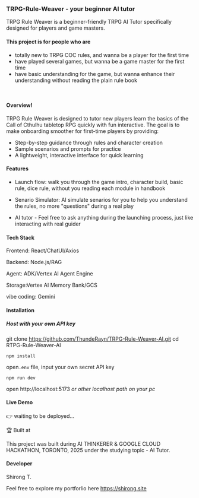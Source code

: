 ### TRPG-Rule-Weaver - your beginner AI tutor

TRPG Rule Weaver is a beginner-friendly TRPG AI Tutor specifically designed for players and game masters. 

#### This project is for people who are
- totally new to TRPG COC rules, and wanna be a player for the first time
- have played several games, but wanna be a game master for the first time
- have basic understanding for the game, but wanna enhance their understanding without reading the plain rule book
<br>

#### Overview!

TRPG Rule Weaver is designed to tutor new players learn the basics of the Call of Cthulhu tabletop RPG quickly with fun interactive.
The goal is to make onboarding smoother for first-time players by providing:

- Step-by-step guidance through rules and character creation
- Sample scenarios and prompts for practice
- A lightweight, interactive interface for quick learning

#### Features

- Launch flow: walk you through the game intro, character build, basic rule, dice rule, without you reading each module in handbook  

- Senario Simulator: AI simulate senarios for you to help you understand the rules, no more "questions" during a real play

- AI tutor - Feel free to ask anything during the launching process, just like interacting with real guider

#### Tech Stack

Frontend: React/ChatUI/Axios

Backend: Node.js/RAG

Agent: ADK/Vertex AI Agent Engine

Storage:Vertex AI Memory Bank/GCS

vibe coding: Gemini

#### Installation
##### Host with your own API key
git clone https://github.com/ThundeRayn/TRPG-Rule-Weaver-AI.git
cd RTPG-Rule-Weaver-AI

```
npm install
```

open`.env` file, input your own secret API key

```
npm run dev
```

open http://localhost:5173
*or other localhost path on your pc*

#### Live Demo

👉 waiting to be deployed...

🏆 Built at

This project was built during AI THINKERER & GOOGLE CLOUD HACKATHON, TORONTO, 2025 under the studying topic - AI Tutor.

#### Developer

Shirong T.

Feel free to explore my portforlio here
https://shirong.site
